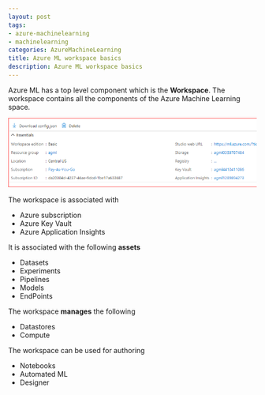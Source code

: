 ```yaml
---
layout: post
tags:
- azure-machinelearning
- machinelearning
categories: AzureMachineLearning
title: Azure ML workspace basics
description: Azure ML workspace basics
---
```



Azure ML has a top level component which is the **Workspace**. The workspace contains all the components of the Azure Machine Learning space.  

<img src="/img/AzureML/workspace.png">

The workspace is associated with  

* Azure subscription  
* Azure Key Vault
* Azure Application Insights  

It is associated with the following **assets**  

* Datasets  
* Experiments  
* Pipelines
* Models
* EndPoints  

The workspace **manages** the following

* Datastores
* Compute  

The workspace can be used for authoring

* Notebooks  
* Automated ML
* Designer

